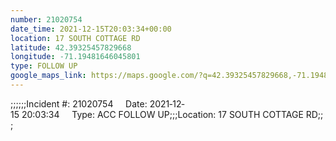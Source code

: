 ```yaml
---
number: 21020754
date_time: 2021-12-15T20:03:34+00:00
location: 17 SOUTH COTTAGE RD
latitude: 42.39325457829668
longitude: -71.19481646045801
type: FOLLOW UP
google_maps_link: https://maps.google.com/?q=42.39325457829668,-71.19481646045801
---
```


;;;;;;Incident #: 21020754     Date: 2021‐12‐15 20:03:34     Type: ACC FOLLOW UP;;;Location: 17 SOUTH COTTAGE RD;;;
